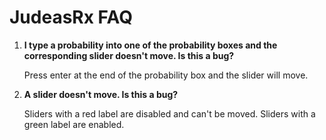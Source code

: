 # JudeasRx FAQ

1. **I type a probability into one of the probability boxes and the 
   corresponding slider doesn't move. Is this a bug?**

    Press enter at the end of the probability box and the slider will move.
2. **A slider doesn't move. Is this a bug?** 

   Sliders with a red 
label are disabled and can't be moved. Sliders with a green label are enabled.